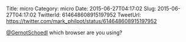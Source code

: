 Title: micro
Category: micro
Date: 2015-06-27T04:17:02
Slug: 2015-06-27T04:17:02
TwitterId: 614648608915197952
TweetUrl: https://twitter.com/mark_philpot/status/614648608915197952

[@GernotSchoedl](https://twitter.com/GernotSchoedl) which browser are you using?